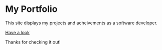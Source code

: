 # My Portfolio

This site displays my projects and acheivements as a software developer.

[Have a look](https://ianfarr.dev)

Thanks for checking it out!
